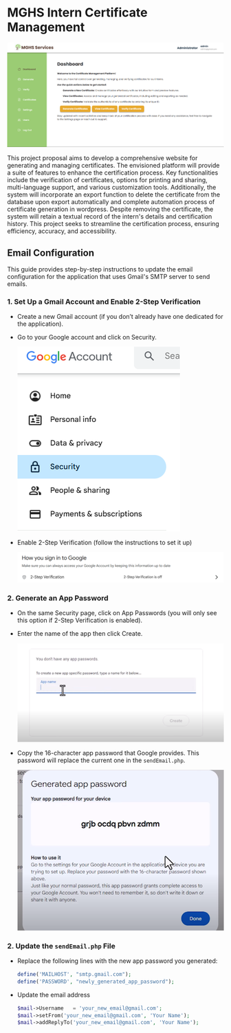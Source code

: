 # MGHS Intern Certificate Management

![Main Page](mainpage.png)

This project proposal aims to develop a comprehensive website for generating and managing certificates. The envisioned platform will provide a suite of features to enhance the certification process. Key functionalities include the verification of certificates, options for printing and sharing, multi-language support, and various customization tools. Additionally, the system will incorporate an export function to delete the certificate from the database upon export automatically and complete automation process of certificate generation in wordpress. Despite removing the certificate, the system will retain a textual record of the intern's details and certification history. This project seeks to streamline the certification process, ensuring efficiency, accuracy, and accessibility.

## Email Configuration

This guide provides step-by-step instructions to update the email configuration for the application that uses Gmail's SMTP server to send emails.

### 1. Set Up a Gmail Account and Enable 2-Step Verification

- Create a new Gmail account (if you don’t already have one dedicated for the application).
- Go to your Google account and click on Security.

  ![alt text](emailconfig1.png)

- Enable 2-Step Verification (follow the instructions to set it up)

  ![alt text](emailconfig2.png)

### 2. Generate an App Password

- On the same Security page, click on App Passwords (you will only see this option if 2-Step Verification is enabled).
- Enter the name of the app then click Create.

  ![alt text](emailconfig3.png)

- Copy the 16-character app password that Google provides. This password will replace the current one in the `sendEmail.php`.

  ![alt text](emailconfig4.png)

### 2. Update the `sendEmail.php` File

- Replace the following lines with the new app password you generated:
  ```php
  define('MAILHOST', "smtp.gmail.com");
  define('PASSWORD', "newly_generated_app_password");
  ```
- Update the email address
  ```php
  $mail->Username   = 'your_new_email@gmail.com';
  $mail->setFrom('your_new_email@gmail.com', 'Your Name');
  $mail->addReplyTo('your_new_email@gmail.com', 'Your Name');
  ```
